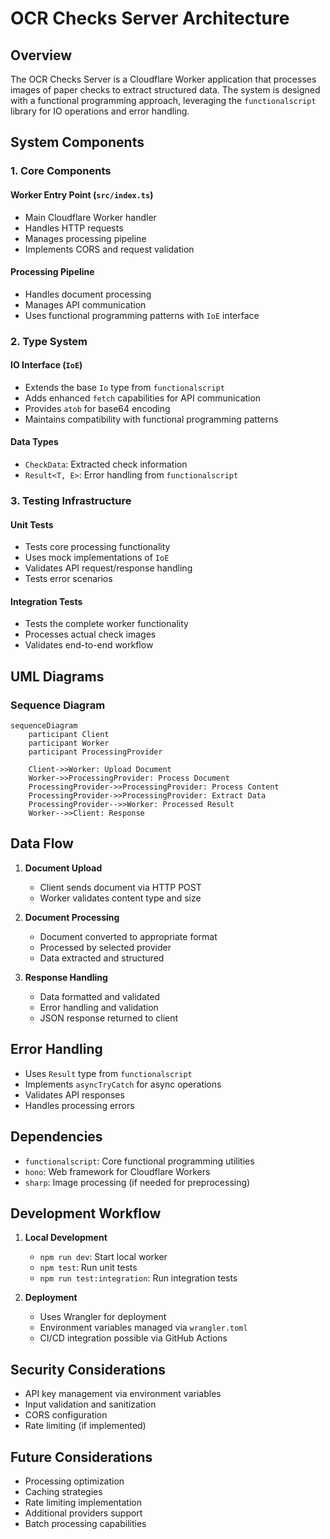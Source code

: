 # OCR Checks Server Architecture

## Overview

The OCR Checks Server is a Cloudflare Worker application that processes images of paper checks to extract structured data. The system is designed with a functional programming approach, leveraging the `functionalscript` library for IO operations and error handling.

## System Components

### 1. Core Components

#### Worker Entry Point (`src/index.ts`)
- Main Cloudflare Worker handler
- Handles HTTP requests
- Manages processing pipeline
- Implements CORS and request validation

#### Processing Pipeline
- Handles document processing
- Manages API communication
- Uses functional programming patterns with `IoE` interface

### 2. Type System

#### IO Interface (`IoE`)
- Extends the base `Io` type from `functionalscript`
- Adds enhanced `fetch` capabilities for API communication
- Provides `atob` for base64 encoding
- Maintains compatibility with functional programming patterns

#### Data Types
- `CheckData`: Extracted check information
- `Result<T, E>`: Error handling from `functionalscript`

### 3. Testing Infrastructure

#### Unit Tests
- Tests core processing functionality
- Uses mock implementations of `IoE`
- Validates API request/response handling
- Tests error scenarios

#### Integration Tests
- Tests the complete worker functionality
- Processes actual check images
- Validates end-to-end workflow

## UML Diagrams

### Sequence Diagram
```mermaid
sequenceDiagram
    participant Client
    participant Worker
    participant ProcessingProvider

    Client->>Worker: Upload Document
    Worker->>ProcessingProvider: Process Document
    ProcessingProvider->>ProcessingProvider: Process Content
    ProcessingProvider->>ProcessingProvider: Extract Data
    ProcessingProvider-->>Worker: Processed Result
    Worker-->>Client: Response
```

## Data Flow

1. **Document Upload**
   - Client sends document via HTTP POST
   - Worker validates content type and size

2. **Document Processing**
   - Document converted to appropriate format
   - Processed by selected provider
   - Data extracted and structured

3. **Response Handling**
   - Data formatted and validated
   - Error handling and validation
   - JSON response returned to client

## Error Handling

- Uses `Result` type from `functionalscript`
- Implements `asyncTryCatch` for async operations
- Validates API responses
- Handles processing errors

## Dependencies

- `functionalscript`: Core functional programming utilities
- `hono`: Web framework for Cloudflare Workers
- `sharp`: Image processing (if needed for preprocessing)

## Development Workflow

1. **Local Development**
   - `npm run dev`: Start local worker
   - `npm test`: Run unit tests
   - `npm run test:integration`: Run integration tests

2. **Deployment**
   - Uses Wrangler for deployment
   - Environment variables managed via `wrangler.toml`
   - CI/CD integration possible via GitHub Actions

## Security Considerations

- API key management via environment variables
- Input validation and sanitization
- CORS configuration
- Rate limiting (if implemented)

## Future Considerations

- Processing optimization
- Caching strategies
- Rate limiting implementation
- Additional providers support
- Batch processing capabilities 